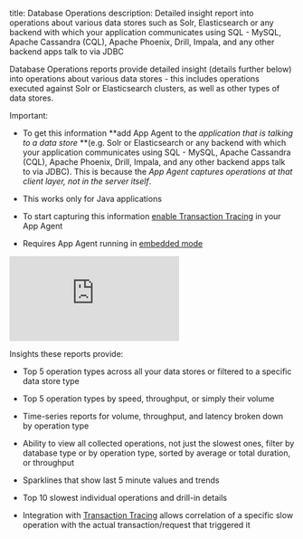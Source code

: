 title: Database Operations
description: Detailed insight report into operations about various data stores such as Solr, Elasticsearch or any backend with which your application communicates using SQL - MySQL, Apache Cassandra (CQL), Apache Phoenix, Drill, Impala, and any other backend apps talk to via JDBC

Database Operations reports provide detailed insight (details further
below) into operations about various data stores - this includes
operations executed against Solr or Elasticsearch clusters, as well as
other types of data stores.

Important:

  - To get this information **add App Agent to the *application that is
    talking to a data store* **(e.g. Solr or Elasticsearch or any
    backend with which your application communicates using SQL - MySQL,
    Apache Cassandra (CQL), Apache Phoenix, Drill, Impala, and any other
    backend apps talk to via JDBC). This is because the *App Agent
    captures operations at that client layer, not in the server itself*.

  - This works only for Java applications

  - To start capturing this information [enable Transaction Tracing](enable) in your App Agent

  - Requires App Agent running in [embedded mode](https://sematext.com/docs/agents/sematext-agent/app-agent/spm-monitor-javaagent/)
  <div class="video_container">
    <iframe class="video" src="https://www.youtube.com/embed/eoZJmAJKuaQ" frameborder="0" allowfullscreen ></iframe>
  </div>

Insights these reports provide:

  - Top 5 operation types across all your data stores or filtered to a
    specific data store type

  - Top 5 operation types by speed, throughput, or simply their volume

  - Time-series reports for volume, throughput, and latency broken down
    by operation type

  - Ability to view all collected operations, not just the slowest ones,
    filter by database type or by operation type, sorted by average or
    total duration, or throughput

  - Sparklines that show last 5 minute values and trends

  - Top 10 slowest individual operations and drill-in details

  - Integration with [Transaction Tracing](https://blog.sematext.com/2015/08/03/transaction-tracing-performance-monitoring/) allows
    correlation of a specific slow operation with the actual
    transaction/request that triggered it
